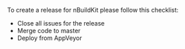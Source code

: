 To create a release for nBuildKit please follow this checklist:

* Close all issues for the release
* Merge code to master
* Deploy from AppVeyor